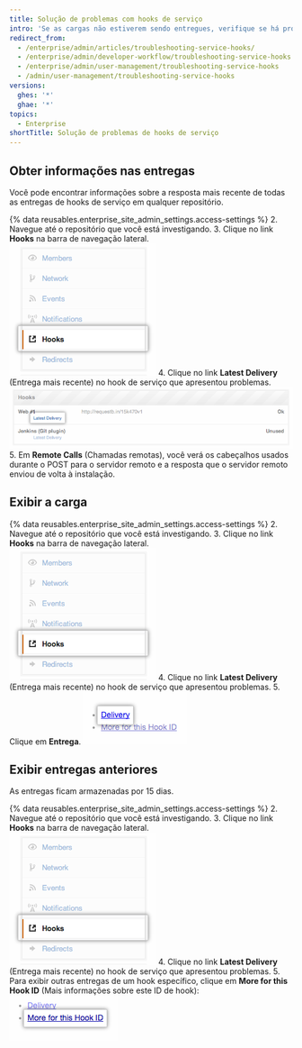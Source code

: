 ```yaml
---
title: Solução de problemas com hooks de serviço
intro: 'Se as cargas não estiverem sendo entregues, verifique se há problemas comuns.'
redirect_from:
  - /enterprise/admin/articles/troubleshooting-service-hooks/
  - /enterprise/admin/developer-workflow/troubleshooting-service-hooks
  - /enterprise/admin/user-management/troubleshooting-service-hooks
  - /admin/user-management/troubleshooting-service-hooks
versions:
  ghes: '*'
  ghae: '*'
topics:
  - Enterprise
shortTitle: Solução de problemas de hooks de serviço
---
```


## Obter informações nas entregas

Você pode encontrar informações sobre a resposta mais recente de todas as entregas de hooks de serviço em qualquer repositório.

{% data reusables.enterprise_site_admin_settings.access-settings %}
2. Navegue até o repositório que você está investigando.
3. Clique no link **Hooks** na barra de navegação lateral. ![Barra lateral de hooks](/assets/images/enterprise/settings/Enterprise-Hooks-Sidebar.png)
4. Clique no link **Latest Delivery** (Entrega mais recente) no hook de serviço que apresentou problemas. ![Detalhes de hooks](/assets/images/enterprise/settings/Enterprise-Hooks-Details.png)
5. Em **Remote Calls** (Chamadas remotas), você verá os cabeçalhos usados durante o POST para o servidor remoto e a resposta que o servidor remoto enviou de volta à instalação.

## Exibir a carga

{% data reusables.enterprise_site_admin_settings.access-settings %}
2. Navegue até o repositório que você está investigando.
3. Clique no link **Hooks** na barra de navegação lateral. ![Barra lateral de hooks](/assets/images/enterprise/settings/Enterprise-Hooks-Sidebar.png)
4. Clique no link **Latest Delivery** (Entrega mais recente) no hook de serviço que apresentou problemas.
5. Clique em **Entrega**. ![Exibir a carga](/assets/images/enterprise/settings/Enterprise-Hooks-Payload.png)

## Exibir entregas anteriores

As entregas ficam armazenadas por 15 dias.

{% data reusables.enterprise_site_admin_settings.access-settings %}
2. Navegue até o repositório que você está investigando.
3. Clique no link **Hooks** na barra de navegação lateral. ![Barra lateral de hooks](/assets/images/enterprise/settings/Enterprise-Hooks-Sidebar.png)
4. Clique no link **Latest Delivery** (Entrega mais recente) no hook de serviço que apresentou problemas.
5. Para exibir outras entregas de um hook específico, clique em **More for this Hook ID** (Mais informações sobre este ID de hook): ![Exibir mais entregas](/assets/images/enterprise/settings/Enterprise-Hooks-More-Deliveries.png)

